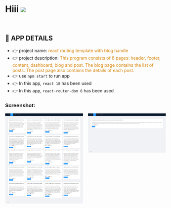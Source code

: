 <h1 align="left">Hiii <img src="https://media.giphy.com/media/hvRJCLFzcasrR4ia7z/giphy.gif" width="35"></h1>

<br>

## 👀 APP DETAILS

- 👉 project name: <span style="color:#d6850b">react routing template with blog handle</span>
- 👉 project description: <span style="color:#d6850b">This program consists of 6 pages: header, footer, content, dashboard, blog and post. The blog page contains the list of posts. The post page also contains the details of each post.</span>
- 👉 use `npm start` to run app
- 👉 In this app, `react 18` has been used
- 👉 In this app, `react-router-dom 6` has been used

### Screenshot:

<div style="width:100%; height:auto; display:flex; flex-direction:row; gap:16px;">
    <img src="https://raw.githubusercontent.com/ramezandoust/react-routing-template/main/screenshot/blog.png" width="50%" height="100%" />
    <img src="https://raw.githubusercontent.com/ramezandoust/react-routing-template/main/screenshot/post.png" width="50%" height="100%" />
</div>
